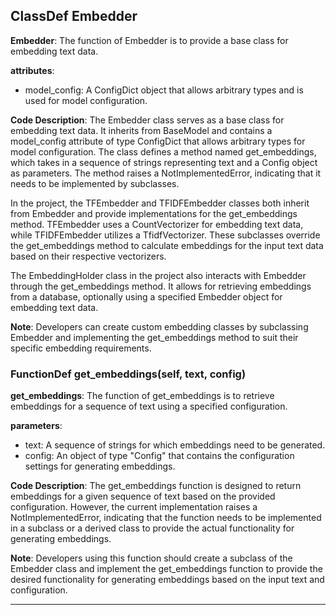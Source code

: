 ## ClassDef Embedder
**Embedder**: The function of Embedder is to provide a base class for embedding text data.

**attributes**:
- model_config: A ConfigDict object that allows arbitrary types and is used for model configuration.

**Code Description**:
The Embedder class serves as a base class for embedding text data. It inherits from BaseModel and contains a model_config attribute of type ConfigDict that allows arbitrary types for model configuration. The class defines a method named get_embeddings, which takes in a sequence of strings representing text and a Config object as parameters. The method raises a NotImplementedError, indicating that it needs to be implemented by subclasses.

In the project, the TFEmbedder and TFIDFEmbedder classes both inherit from Embedder and provide implementations for the get_embeddings method. TFEmbedder uses a CountVectorizer for embedding text data, while TFIDFEmbedder utilizes a TfidfVectorizer. These subclasses override the get_embeddings method to calculate embeddings for the input text data based on their respective vectorizers.

The EmbeddingHolder class in the project also interacts with Embedder through the get_embeddings method. It allows for retrieving embeddings from a database, optionally using a specified Embedder object for embedding text data.

**Note**:
Developers can create custom embedding classes by subclassing Embedder and implementing the get_embeddings method to suit their specific embedding requirements.
### FunctionDef get_embeddings(self, text, config)
**get_embeddings**: The function of get_embeddings is to retrieve embeddings for a sequence of text using a specified configuration.

**parameters**:
- text: A sequence of strings for which embeddings need to be generated.
- config: An object of type "Config" that contains the configuration settings for generating embeddings.

**Code Description**:
The get_embeddings function is designed to return embeddings for a given sequence of text based on the provided configuration. However, the current implementation raises a NotImplementedError, indicating that the function needs to be implemented in a subclass or a derived class to provide the actual functionality for generating embeddings.

**Note**:
Developers using this function should create a subclass of the Embedder class and implement the get_embeddings function to provide the desired functionality for generating embeddings based on the input text and configuration.
***

